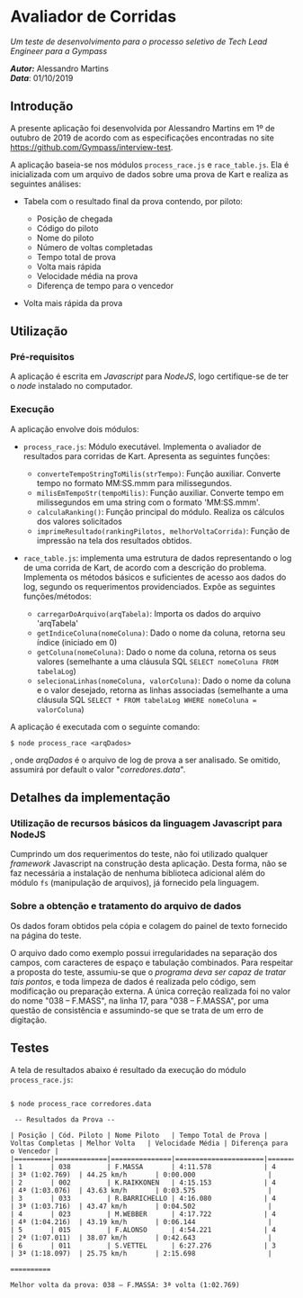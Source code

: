 Avaliador de Corridas 
=====================
*Um teste de desenvolvimento para o processo seletivo de Tech Lead Engineer para a Gympass*

***Autor:*** Alessandro Martins  
***Data***: 01/10/2019



Introdução
----------

A presente aplicação foi desenvolvida por Alessandro Martins em 1º de outubro de 2019 de acordo com as especificações encontradas no site https://github.com/Gympass/interview-test.

A aplicação baseia-se nos módulos `process_race.js` e `race_table.js`. Ela é inicializada com um arquivo de dados sobre uma prova de Kart e realiza as seguintes análises:

  - Tabela com o resultado final da prova contendo, por piloto:
    * Posição de chegada
    * Código do piloto
    * Nome do piloto
    * Número de voltas completadas
    * Tempo total de prova
    * Volta mais rápida
    * Velocidade média na prova
    * Diferença de tempo para o vencedor

  - Volta mais rápida da prova



Utilização
----------

### Pré-requisitos

A aplicação é escrita em *Javascript* para *NodeJS*, logo certifique-se de ter o *node* instalado no computador. 

### Execução

A aplicação envolve dois módulos:

  - `process_race.js`: Módulo executável. Implementa o avaliador de resultados para corridas de Kart. Apresenta as seguintes funções:
    * `converteTempoStringToMilis(strTempo)`: Função auxiliar. Converte tempo no formato MM:SS.mmm para milissegundos.
    * `milisEmTempoStr(tempoMilis)`: Função auxiliar. Converte tempo em milissegundos em uma string com o formato 'MM:SS.mmm'.
    * `calculaRanking()`: Função principal do módulo. Realiza os cálculos dos valores solicitados
    * `imprimeResultado(rankingPilotos, melhorVoltaCorrida)`: Função de impressão na tela dos resultados obtidos.

  - `race_table.js`: implementa uma estrutura de dados representando o log de uma corrida de Kart, de acordo com a descrição do problema. Implementa os métodos básicos e suficientes de acesso aos dados do log, segundo os requerimentos providenciados. Expõe as seguintes funções/métodos:
    * `carregarDoArquivo(arqTabela)`: Importa os dados do arquivo 'arqTabela'
    * `getIndiceColuna(nomeColuna)`: Dado o nome da coluna, retorna seu índice (iniciado em 0) 
    * `getColuna(nomeColuna)`: Dado o nome da coluna, retorna os seus valores (semelhante a uma cláusula SQL `SELECT nomeColuna FROM tabelaLog`)
    * `selecionaLinhas(nomeColuna, valorColuna)`: Dado o nome da coluna e o valor desejado, retorna as linhas associadas (semelhante a uma cláusula SQL `SELECT * FROM tabelaLog WHERE nomeColuna = valorColuna`)

A aplicação é executada com o seguinte comando:

```shell
$ node process_race <arqDados>
```

, onde *arqDados* é o arquivo de log de prova a ser analisado. Se omitido, assumirá por default o valor "*corredores.data*".

Detalhes da implementação
-------------------------

### Utilização de recursos básicos da linguagem Javascript para NodeJS

Cumprindo um dos requerimentos do teste, não foi utilizado qualquer *framework* Javascript na construção desta aplicação. Desta forma, não se faz necessária a instalação de nenhuma biblioteca adicional além do módulo `fs` (manipulação de arquivos), já fornecido pela linguagem.


### Sobre a obtenção e tratamento do arquivo de dados

Os dados foram obtidos pela cópia e colagem do painel de texto fornecido na página do teste. 

O arquivo dado como exemplo possui irregularidades na separação dos campos, com caracteres de espaço e tabulação combinados. Para respeitar a proposta do teste, assumiu-se que o *programa deva ser capaz de tratar tais pontos*, e toda limpeza de dados é realizada pelo código, sem modificação ou preparação externa. A única correção realizada foi no valor do nome "038 – F.MASS", na linha 17, para "038 – F.MASSA", por uma questão de consistência e assumindo-se que se trata de um erro de digitação.



Testes
------

A tela de resultados abaixo é resultado da execução do módulo `process_race.js`:

```shell 

$ node process_race corredores.data

 -- Resultados da Prova --

| Posição | Cód. Piloto | Nome Piloto   | Tempo Total de Prova | Voltas Completas | Melhor Volta   | Velocidade Média | Diferença para o Vencedor |
|=========|=============|===============|======================|==================|================|==================|===========================|
| 1       | 038         | F.MASSA       | 4:11.578             | 4                | 3ª (1:02.769)  | 44.25 km/h       | 0:00.000                  |
| 2       | 002         | K.RAIKKONEN   | 4:15.153             | 4                | 4ª (1:03.076)  | 43.63 km/h       | 0:03.575                  |
| 3       | 033         | R.BARRICHELLO | 4:16.080             | 4                | 3ª (1:03.716)  | 43.47 km/h       | 0:04.502                  |
| 4       | 023         | M.WEBBER      | 4:17.722             | 4                | 4ª (1:04.216)  | 43.19 km/h       | 0:06.144                  |
| 5       | 015         | F.ALONSO      | 4:54.221             | 4                | 2ª (1:07.011)  | 38.07 km/h       | 0:42.643                  |
| 6       | 011         | S.VETTEL      | 6:27.276             | 3                | 3ª (1:18.097)  | 25.75 km/h       | 2:15.698                  |

==========

Melhor volta da prova: 038 – F.MASSA: 3ª volta (1:02.769)


```

